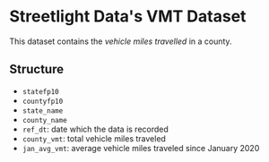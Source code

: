 # Streetlight Data's VMT Dataset

This dataset contains the *vehicle miles travelled* in a county.

## Structure
- `statefp10`	
- `countyfp10`
- `state_name`
- `county_name`
- `ref_dt`: date which the data is recorded
- `county_vmt`: total vehicle miles traveled
- `jan_avg_vmt`: average vehicle miles traveled since January 2020
